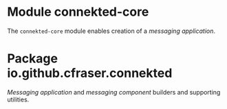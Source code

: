 # Module connekted-core

The `connekted-core` module enables creation of a *messaging application*.

# Package io.github.cfraser.connekted

*Messaging application* and *messaging component* builders and supporting utilities.